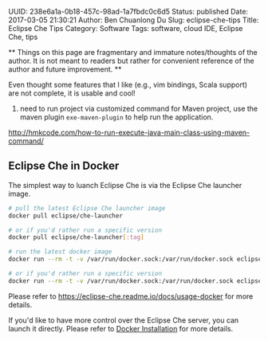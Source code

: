 UUID: 238e6a1a-0b18-457c-98ad-1a7fbdc0c6d5
Status: published
Date: 2017-03-05 21:30:21
Author: Ben Chuanlong Du
Slug: eclipse-che-tips
Title: Eclipse Che Tips
Category: Software
Tags: software, cloud IDE, Eclipse Che, tips

**
Things on this page are
fragmentary and immature notes/thoughts of the author.
It is not meant to readers
but rather for convenient reference of the author and future improvement.
**

Even thought some features that I like (e.g., vim bindings, Scala support) 
are not complete,
it is usable and cool!

1. need to run project via customized command
for Maven project, use the maven plugin `exe-maven-plugin` to help run the application.

http://hmkcode.com/how-to-run-execute-java-main-class-using-maven-command/

## Eclipse Che in Docker

The simplest way to luanch Eclipse Che is via the Eclipse Che launcher image.
```bash
# pull the latest Eclipse Che launcher image
docker pull eclipse/che-launcher

# or if you'd rather run a specific version
docker pull eclipse/che-launcher[:tag]
```
```bash
# run the latest docker image
docker run --rm -t -v /var/run/docker.sock:/var/run/docker.sock eclipse/che-launcher start

# or if you'd rather run a specific version
docker run --rm -t -v /var/run/docker.sock:/var/run/docker.sock eclipse/che-launcher[:tag] start
```
Please refer to 
<https://eclipse-che.readme.io/docs/usage-docker>
for more details.

If you'd like to have more control over the Eclipse Che server, 
you can launch it directly.
Please refer to 
[Docker Installation](https://eclipse.org/che/docs/setup/docker/index.html)
for more details.

